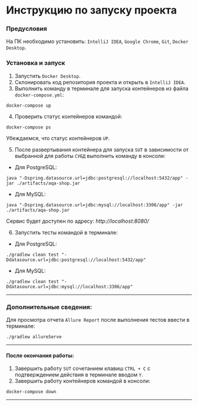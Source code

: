 
# Инструкцию по запуску проекта
### Предусловия

На ПК необходимо установить:
`IntelliJ IDEA`, `Google Chrome`, `Git`, `Docker Desktop`.

### Установка и запуск

1. Запустить `Docker Desktop`.
2. Склонировать код репозитория проекта и открыть в `IntelliJ IDEA`.
3. Выполнить команду в терминале для запуска контейнеров из файла `docker-compose.yml`:
   
```
docker-compose up

```

4. Проверить статус контейнеров командой:

```
docker-compose ps

```
Убеждаемся, что статус контейнеров `UP`.

5. После развертывания контейнера для запуска `SUT` в зависимости от выбранной для работы `СУБД` выполнить команду в консоли:

- Для PostgreSQL:

```
java "-Dspring.datasource.url=jdbc:postgresql://localhost:5432/app" -jar ./artifacts/aqa-shop.jar

```

- Для MySQL:

```
java "-Dspring.datasource.url=jdbc:mysql://localhost:3306/app" -jar ./artifacts/aqa-shop.jar

```

Сервис будет доступен по адресу: _http://localhost:8080/_

6. Запустить тесты командой в терминале:

- Для PostgreSQL:

```
./gradlew clean test "-Ddatasource.url=jdbc:postgresql://localhost:5432/app"

```

- Для MySQL:

```
./gradlew clean test "-Ddatasource.url=jdbc:mysql://localhost:3306/app"

```
___

### Дополнительные сведения:

Для просмотра отчета `Allure Report` после выполнения тестов ввести в терминале:
```
./gradlew allureServe

```
___
#### После окончания работы:
1. Завершить работу `SUT` сочетанием клавиш `CTRL + C` с подтверждением действия в терминале вводом `Y`.
2. Завершить работу контейнеров командой в консоли:
```
docker-compose down

```
___
